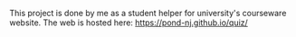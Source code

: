 This project is done by me as a student helper for university's courseware website. The web is hosted here: https://pond-nj.github.io/quiz/

